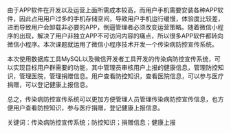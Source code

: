 由于APP软件在开发以及运营上面所需成本较高，而用户手机需要安装各种APP软件，因此占用用户过多的手机存储空间，导致用户手机运行缓慢，体验度比较差，进而导致用户会卸载非必要的APP，倒逼管理者必须改变运营策略。随着微信小程序的出现，解决了用户非独立APP不可访问内容的痛点，所以很多APP软件都转向微信小程序。本次课题就运用了微信小程序技术开发一个传染病防控宣传系统。

本次使用数据库工具MySQL以及微信开发者工具开发的传染病防控宣传系统，可以实现目标用户群需要的功能，其中管理员审核用户上报的健康信息，管理防控知识，管理医院，管理捐赠信息。用户查看防控知识，查看医院信息，可以参与医疗捐赠，可以登记健康上报信息。

总之，传染病防控宣传系统可以更加方便管理人员管理传染病防控宣传信息，也方便用户查看防控知识，参与医疗捐赠，登记健康上报信息。

关键词：传染病防控宣传系统；防控知识；捐赠信息；健康上报
